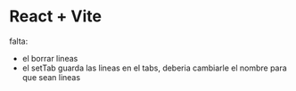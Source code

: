 # React + Vite
falta:
- el borrar lineas
- el setTab guarda las lineas en el tabs, deberia cambiarle el nombre para que sean lineas

